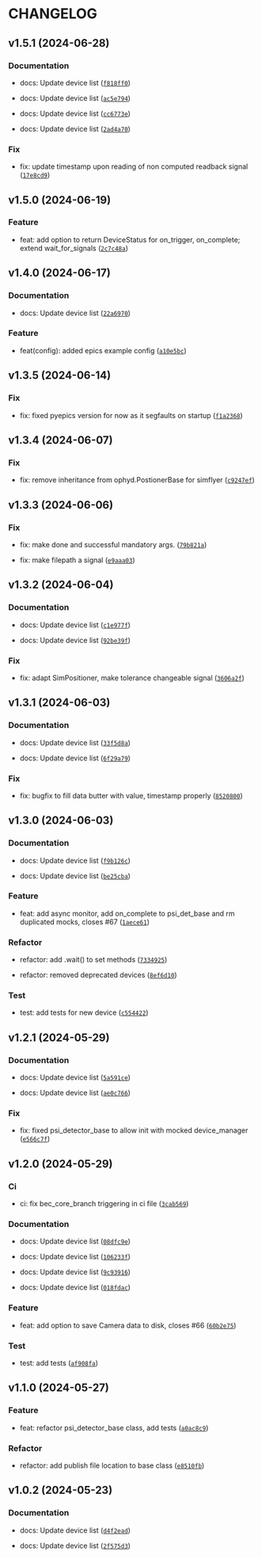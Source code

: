 # CHANGELOG

## v1.5.1 (2024-06-28)

### Documentation

* docs: Update device list ([`f818ff0`](https://gitlab.psi.ch/bec/ophyd_devices/-/commit/f818ff0234edb75840ab7ba60b66d0aa47d1d520))

* docs: Update device list ([`ac5e794`](https://gitlab.psi.ch/bec/ophyd_devices/-/commit/ac5e79425ddf5b52350e45d392e2e6f048b5856a))

* docs: Update device list ([`cc6773e`](https://gitlab.psi.ch/bec/ophyd_devices/-/commit/cc6773e14e1c758ec3296c41e969731e8ce4cfe4))

* docs: Update device list ([`2ad4a70`](https://gitlab.psi.ch/bec/ophyd_devices/-/commit/2ad4a70971e73ed8d38d0e3ed54f18053e79048b))

### Fix

* fix: update timestamp upon reading of non computed readback signal ([`17e8cd9`](https://gitlab.psi.ch/bec/ophyd_devices/-/commit/17e8cd9234727e1bdc3d2a2ba2c47a9c8ec43c32))

## v1.5.0 (2024-06-19)

### Feature

* feat: add option to return DeviceStatus for on_trigger, on_complete; extend wait_for_signals ([`2c7c48a`](https://gitlab.psi.ch/bec/ophyd_devices/-/commit/2c7c48a7576cca90cc7be0d22b5a86c416f49fa9))

## v1.4.0 (2024-06-17)

### Documentation

* docs: Update device list ([`22a6970`](https://gitlab.psi.ch/bec/ophyd_devices/-/commit/22a69705865ee137f76c207807240562d4609560))

### Feature

* feat(config): added epics example config ([`a10e5bc`](https://gitlab.psi.ch/bec/ophyd_devices/-/commit/a10e5bcadcbd3e8bfbc061abd247d0655534095d))

## v1.3.5 (2024-06-14)

### Fix

* fix: fixed pyepics version for now as it segfaults on startup ([`f1a2368`](https://gitlab.psi.ch/bec/ophyd_devices/-/commit/f1a2368101e6b4af2d08d1a3540680f7f3ff9762))

## v1.3.4 (2024-06-07)

### Fix

* fix: remove inheritance from ophyd.PostionerBase for simflyer ([`c9247ef`](https://gitlab.psi.ch/bec/ophyd_devices/-/commit/c9247ef82ee32aeb50474979d414b98d67a2b840))

## v1.3.3 (2024-06-06)

### Fix

* fix: make done and successful mandatory args. ([`79b821a`](https://gitlab.psi.ch/bec/ophyd_devices/-/commit/79b821ae7e38b78e35ab5165db590cb7123afbf4))

* fix: make filepath a signal ([`e9aaa03`](https://gitlab.psi.ch/bec/ophyd_devices/-/commit/e9aaa0383e4120a09b6aa40b7e33fb53f31cb9a3))

## v1.3.2 (2024-06-04)

### Documentation

* docs: Update device list ([`c1e977f`](https://gitlab.psi.ch/bec/ophyd_devices/-/commit/c1e977f639633167fe4e7dfb5f34b066c26933d0))

* docs: Update device list ([`92be39f`](https://gitlab.psi.ch/bec/ophyd_devices/-/commit/92be39f14fac756749631e64113d24f732bb5551))

### Fix

* fix: adapt SimPositioner, make tolerance changeable signal ([`3606a2f`](https://gitlab.psi.ch/bec/ophyd_devices/-/commit/3606a2fc5ad74ec949d388cc23fbd6618d1f3083))

## v1.3.1 (2024-06-03)

### Documentation

* docs: Update device list ([`33f5d8a`](https://gitlab.psi.ch/bec/ophyd_devices/-/commit/33f5d8a6291e4ddfd905d83ff5c9384d648a632d))

* docs: Update device list ([`6f29a79`](https://gitlab.psi.ch/bec/ophyd_devices/-/commit/6f29a797965187ed0a608d0bb07eaa25f414440e))

### Fix

* fix: bugfix to fill data butter with value, timestamp properly ([`8520800`](https://gitlab.psi.ch/bec/ophyd_devices/-/commit/85208002a305fa657c469ff98b45174eb2c1f29a))

## v1.3.0 (2024-06-03)

### Documentation

* docs: Update device list ([`f9b126c`](https://gitlab.psi.ch/bec/ophyd_devices/-/commit/f9b126c60ce710fba221ffb208d66541b8264c0b))

* docs: Update device list ([`be25cba`](https://gitlab.psi.ch/bec/ophyd_devices/-/commit/be25cbae92540b074bb4533331656d20a049a809))

### Feature

* feat: add async monitor, add on_complete to psi_det_base and rm duplicated mocks, closes #67 ([`1aece61`](https://gitlab.psi.ch/bec/ophyd_devices/-/commit/1aece61a3b09267f87f0771b163a5d07b4549eff))

### Refactor

* refactor: add .wait() to set methods ([`7334925`](https://gitlab.psi.ch/bec/ophyd_devices/-/commit/73349257ee0228a9563051d4f8e0bf5f7e6b551f))

* refactor: removed deprecated devices ([`8ef6d10`](https://gitlab.psi.ch/bec/ophyd_devices/-/commit/8ef6d10eb759e6ce874ddf05a38c586e9475eed3))

### Test

* test: add tests for new device ([`c554422`](https://gitlab.psi.ch/bec/ophyd_devices/-/commit/c5544226be3f12d238a0793a0f41da07af36e460))

## v1.2.1 (2024-05-29)

### Documentation

* docs: Update device list ([`5a591ce`](https://gitlab.psi.ch/bec/ophyd_devices/-/commit/5a591ce024b7815a432460fe9e8d97e648dcdb5e))

* docs: Update device list ([`ae0c766`](https://gitlab.psi.ch/bec/ophyd_devices/-/commit/ae0c766975cdfc69ffe9d48eca92ad8d51a0497c))

### Fix

* fix: fixed psi_detector_base to allow init with mocked device_manager ([`e566c7f`](https://gitlab.psi.ch/bec/ophyd_devices/-/commit/e566c7f982ee519a5ec3e350cef349c3238eebae))

## v1.2.0 (2024-05-29)

### Ci

* ci: fix bec_core_branch triggering in ci file ([`3cab569`](https://gitlab.psi.ch/bec/ophyd_devices/-/commit/3cab5690db3fbabffecc179cbaadf6878f0ab2f1))

### Documentation

* docs: Update device list ([`08dfc9e`](https://gitlab.psi.ch/bec/ophyd_devices/-/commit/08dfc9e314a1b498ec2fc1f9056234fe732d6428))

* docs: Update device list ([`106233f`](https://gitlab.psi.ch/bec/ophyd_devices/-/commit/106233f8d951794e261b08a11b20db6cbf4ef63a))

* docs: Update device list ([`9c93916`](https://gitlab.psi.ch/bec/ophyd_devices/-/commit/9c9391610845bc1b21e342e7c3b34b8db978a038))

* docs: Update device list ([`018fdac`](https://gitlab.psi.ch/bec/ophyd_devices/-/commit/018fdaced4120557ea64501c107c027e362c93fb))

### Feature

* feat: add option to save Camera data to disk, closes #66 ([`60b2e75`](https://gitlab.psi.ch/bec/ophyd_devices/-/commit/60b2e756550196fb5c07bb91abb4c1ae5b815c6c))

### Test

* test: add tests ([`af908fa`](https://gitlab.psi.ch/bec/ophyd_devices/-/commit/af908fa210914519de9a713ed2ef3e2e0c743742))

## v1.1.0 (2024-05-27)

### Feature

* feat: refactor psi_detector_base class, add tests ([`a0ac8c9`](https://gitlab.psi.ch/bec/ophyd_devices/-/commit/a0ac8c9ad701f52429f393a134fd0705583eddb1))

### Refactor

* refactor: add publish file location to base class ([`e8510fb`](https://gitlab.psi.ch/bec/ophyd_devices/-/commit/e8510fb249b136781c03849497d85dfb11cca43a))

## v1.0.2 (2024-05-23)

### Documentation

* docs: Update device list ([`d4f2ead`](https://gitlab.psi.ch/bec/ophyd_devices/-/commit/d4f2ead61b9eb4defb43d7e966a1ed5206461abd))

* docs: Update device list ([`2f575d3`](https://gitlab.psi.ch/bec/ophyd_devices/-/commit/2f575d3aa221e646166bfeb0470de1847358acca))
